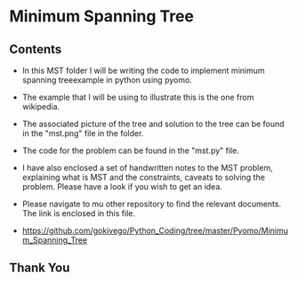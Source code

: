 # Minimum Spanning Tree

## Contents

* In this MST folder I will be writing the code to implement minimum spanning treeexample in python using pyomo. 

* The example that I will be using to illustrate this is the one from wikipedia. 

* The associated picture of the tree and solution to the tree can be found in the "mst.png" file in the folder.

* The code for the problem can be found in the "mst.py" file.

* I have also enclosed a set of handwritten notes to the MST problem, explaining what is MST and the constraints, caveats to solving the problem. Please have a look if you wish to get an idea.

* Please navigate to mu other repository to find the relevant documents. The link is enclosed in this file.

* https://github.com/gokivego/Python_Coding/tree/master/Pyomo/Minimum_Spanning_Tree

## Thank You
